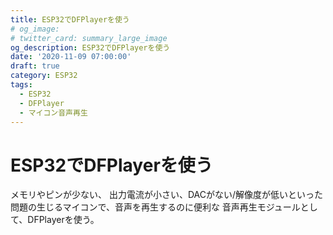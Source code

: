 ```yaml
---
title: ESP32でDFPlayerを使う
# og_image:
# twitter_card: summary_large_image
og_description: ESP32でDFPlayerを使う
date: '2020-11-09 07:00:00'
draft: true
category: ESP32
tags:
  - ESP32
  - DFPlayer
  - マイコン音声再生
---
```


# ESP32でDFPlayerを使う

メモリやピンが少ない、
出力電流が小さい、DACがない/解像度が低いといった
問題の生じるマイコンで、音声を再生するのに便利な
音声再生モジュールとして、DFPlayerを使う。
